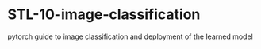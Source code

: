 # STL-10-image-classification

pytorch guide to image classification and deployment of the learned model
